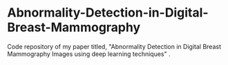 # Abnormality-Detection-in-Digital-Breast-Mammography
Code repository of my paper titled, "Abnormality Detection in Digital Breast Mammography Images using deep learning techniques"
.
